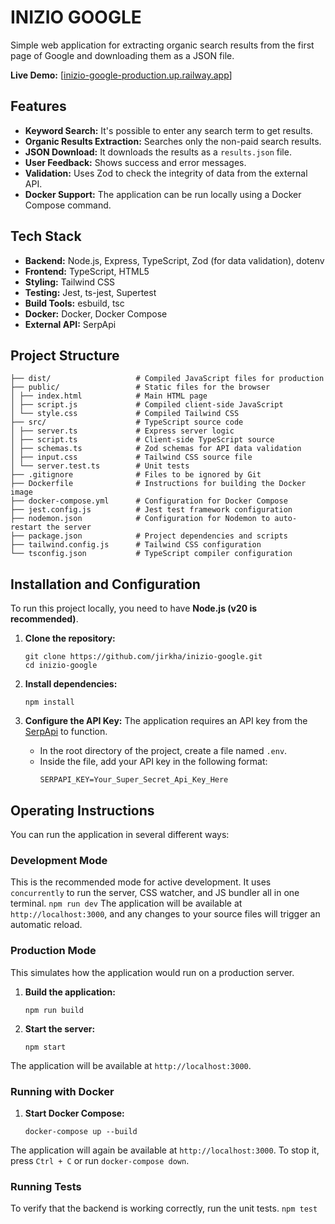 # INIZIO GOOGLE

Simple web application for extracting organic search results from the first page of Google and downloading them as a JSON file.

**Live Demo:** [[inizio-google-production.up.railway.app](https://inizio-google-production.up.railway.app/)]


## Features

*   **Keyword Search:** It's possible to enter any search term to get results.
*   **Organic Results Extraction:** Searches only the non-paid search results.
*   **JSON Download:** It downloads the results as a `results.json` file.
*   **User Feedback:** Shows success and error messages.
*   **Validation:** Uses Zod to check the integrity of data from the external API.
*   **Docker Support:** The application can be run locally using a Docker Compose command.

## Tech Stack

*   **Backend:** Node.js, Express, TypeScript, Zod (for data validation), dotenv
*   **Frontend:** TypeScript, HTML5
*   **Styling:** Tailwind CSS
*   **Testing:** Jest, ts-jest, Supertest
*   **Build Tools:** esbuild, tsc
*   **Docker:** Docker, Docker Compose
*   **External API:** SerpApi

## Project Structure

```
├── dist/                   # Compiled JavaScript files for production
├── public/                 # Static files for the browser
│ ├── index.html            # Main HTML page
│ ├── script.js             # Compiled client-side JavaScript
│ └── style.css             # Compiled Tailwind CSS
├── src/                    # TypeScript source code
│ ├── server.ts             # Express server logic
│ ├── script.ts             # Client-side TypeScript source
│ ├── schemas.ts            # Zod schemas for API data validation
│ ├── input.css             # Tailwind CSS source file
│ └── server.test.ts        # Unit tests
├── .gitignore              # Files to be ignored by Git
├── Dockerfile              # Instructions for building the Docker image
├── docker-compose.yml      # Configuration for Docker Compose
├── jest.config.js          # Jest test framework configuration
├── nodemon.json            # Configuration for Nodemon to auto-restart the server
├── package.json            # Project dependencies and scripts
├── tailwind.config.js      # Tailwind CSS configuration
└── tsconfig.json           # TypeScript compiler configuration
```

## Installation and Configuration

To run this project locally, you need to have **Node.js (v20 is recommended)**.

1.  **Clone the repository:**
    ```
    git clone https://github.com/jirkha/inizio-google.git
    cd inizio-google
    ```

2.  **Install dependencies:**
    ```
    npm install
    ```

3.  **Configure the API Key:**
    The application requires an API key from the [SerpApi](https://serpapi.com/) to function.
    *   In the root directory of the project, create a file named `.env`.
    *   Inside the file, add your API key in the following format:
        ```
        SERPAPI_KEY=Your_Super_Secret_Api_Key_Here
        ```

## Operating Instructions

You can run the application in several different ways:

### Development Mode

This is the recommended mode for active development. It uses `concurrently` to run the server, CSS watcher, and JS bundler all in one terminal.
    ```
    npm run dev
    ```
The application will be available at `http://localhost:3000`, and any changes to your source files will trigger an automatic reload.

### Production Mode

This simulates how the application would run on a production server.

1.  **Build the application:**
    ```
    npm run build
    ```
2.  **Start the server:**
    ```
    npm start
    ```
The application will be available at `http://localhost:3000`.

### Running with Docker

1.  **Start Docker Compose:**
    ```
    docker-compose up --build
    ```
The application will again be available at `http://localhost:3000`. To stop it, press `Ctrl + C` or run `docker-compose down`.

### Running Tests

To verify that the backend is working correctly, run the unit tests.
    ```
    npm test
    ```
